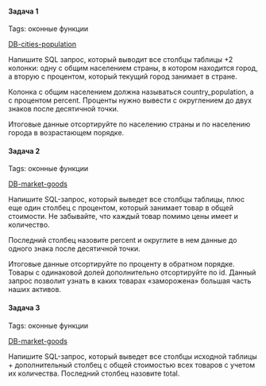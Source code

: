 #### Задача 1

Tags: оконные функции

[DB-cities-population](DBs/DB-cities-population.md)

Напишите SQL запрос, который выводит все столбцы таблицы +2 колонки:
одну с общим населением страны, в котором находится город, а вторую с
процентом, который текущий город занимает в стране.

Колонка с общим населением должна называться country_population, а с
процентом percent. Проценты нужно вывести с округлением до двух знаков
после десятичной точки.

Итоговые данные отсортируйте по населению страны и по населению города в
возрастающем порядке.

#### Задача 2

Tags: оконные функции

[DB-market-goods](DBs/DB-market-goods.md)

Напишите SQL-запрос, который выведет все столбцы таблицы, плюс еще один
столбец с процентом, который занимает товар в общей стоимости. Не
забывайте, что каждый товар помимо цены имеет и количество.

Последний столбец назовите percent и округлите в нем данные до одного
знака после десятичной точки.

Итоговые данные отсортируйте по проценту в обратном порядке.
Товары с одинаковой долей дополнительно отсортируйте по id.
Данный запрос позволит узнать в каких товарах «заморожена» большая часть
наших активов.

#### Задача 3

Tags: оконные функции

[DB-market-goods](DBs/DB-market-goods.md)

Напишите SQL-запрос, который выведет все столбцы исходной таблицы + дополнительный столбец с общей стоимостью всех товаров с учетом их количества. Последний столбец назовите total.

